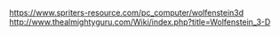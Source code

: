 https://www.spriters-resource.com/pc_computer/wolfenstein3d
http://www.thealmightyguru.com/Wiki/index.php?title=Wolfenstein_3-D